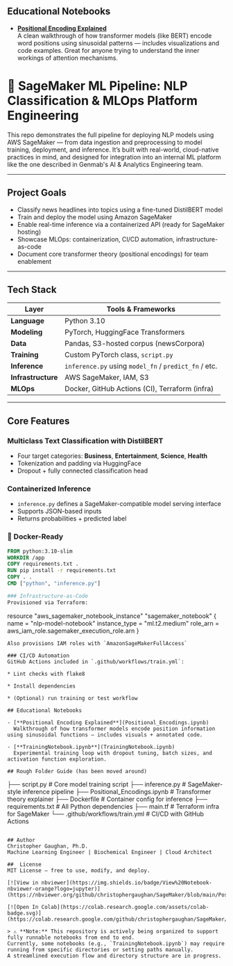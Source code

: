 ## Educational Notebooks

- [**Positional Encoding Explained**](Positional_Encodings.ipynb)  
  A clean walkthrough of how transformer models (like BERT) encode word positions using sinusoidal patterns — includes visualizations and code examples. Great for anyone trying to understand the inner workings of attention mechanisms.

# 🔬 SageMaker ML Pipeline: NLP Classification & MLOps Platform Engineering

This repo demonstrates the full pipeline for deploying NLP models using AWS SageMaker — from data ingestion and preprocessing to model training, deployment, and inference. It’s built with real-world, cloud-native practices in mind, and designed for integration into an internal ML platform like the one described in Genmab's AI & Analytics Engineering team.

---

## Project Goals

- Classify news headlines into topics using a fine-tuned DistilBERT model
- Train and deploy the model using Amazon SageMaker
- Enable real-time inference via a containerized API (ready for SageMaker hosting)
- Showcase MLOps: containerization, CI/CD automation, infrastructure-as-code
- Document core transformer theory (positional encodings) for team enablement

---

## Tech Stack

| Layer               | Tools & Frameworks                                      |
|--------------------|----------------------------------------------------------|
| **Language**        | Python 3.10                                              |
| **Modeling**        | PyTorch, HuggingFace Transformers                        |
| **Data**            | Pandas, S3-hosted corpus (newsCorpora)                  |
| **Training**        | Custom PyTorch class, `script.py`                        |
| **Inference**       | `inference.py` using `model_fn` / `predict_fn` / etc.   |
| **Infrastructure**  | AWS SageMaker, IAM, S3                                   |
| **MLOps**           | Docker, GitHub Actions (CI), Terraform (infra)          |

---

## Core Features

### Multiclass Text Classification with DistilBERT
- Four target categories: **Business**, **Entertainment**, **Science**, **Health**
- Tokenization and padding via HuggingFace
- Dropout + fully connected classification head

### Containerized Inference
- `inference.py` defines a SageMaker-compatible model serving interface
- Supports JSON-based inputs
- Returns probabilities + predicted label

### 🐳 Docker-Ready

```dockerfile
FROM python:3.10-slim
WORKDIR /app
COPY requirements.txt .
RUN pip install -r requirements.txt
COPY . .
CMD ["python", "inference.py"]

### Infrastructure-as-Code
Provisioned via Terraform:
```
resource "aws_sagemaker_notebook_instance" "sagemaker_notebook" {
  name          = "nlp-model-notebook"
  instance_type = "ml.t2.medium"
  role_arn      = aws_iam_role.sagemaker_execution_role.arn
}
```
Also provisions IAM roles with `AmazonSageMakerFullAccess`

### CI/CD Automation
GitHub Actions included in `.github/workflows/train.yml`:

* Lint checks with flake8

* Install dependencies

* (Optional) run training or test workflow

## Educational Notebooks

- [**Positional Encoding Explained**](Positional_Encodings.ipynb)  
  Walkthrough of how transformer models encode position information using sinusoidal functions — includes visuals + annotated code.

- [**TrainingNotebook.ipynb**](TrainingNotebook.ipynb)  
  Experimental training loop with dropout tuning, batch sizes, and activation function exploration.

## Rough Folder Guide (has been moved around)
```
├── script.py                       # Core model training script
├── inference.py                   # SageMaker-style inference pipeline
├── Positional_Encodings.ipynb     # Transformer theory explainer
├── Dockerfile                     # Container config for inference
├── requirements.txt               # All Python dependencies
├── main.tf                        # Terraform infra for SageMaker
└── .github/workflows/train.yml    # CI/CD with GitHub Actions
```

## Author
Christopher Gaughan, Ph.D.
Machine Learning Engineer | Biochemical Engineer | Cloud Architect

##  License
MIT License — free to use, modify, and deploy.

[![View in nbviewer](https://img.shields.io/badge/View%20Notebook-nbviewer-orange?logo=jupyter)](https://nbviewer.org/github/christophergaughan/SageMaker/blob/main/Positional_Encodings.ipynb)

[![Open In Colab](https://colab.research.google.com/assets/colab-badge.svg)](https://colab.research.google.com/github/christophergaughan/SageMaker/blob/main/Positional_Encodings.ipynb)

> ⚠️ **Note:** This repository is actively being organized to support fully runnable notebooks from end to end.  
Currently, some notebooks (e.g., `TrainingNotebook.ipynb`) may require running from specific directories or setting paths manually.  
A streamlined execution flow and directory structure are in progress.



